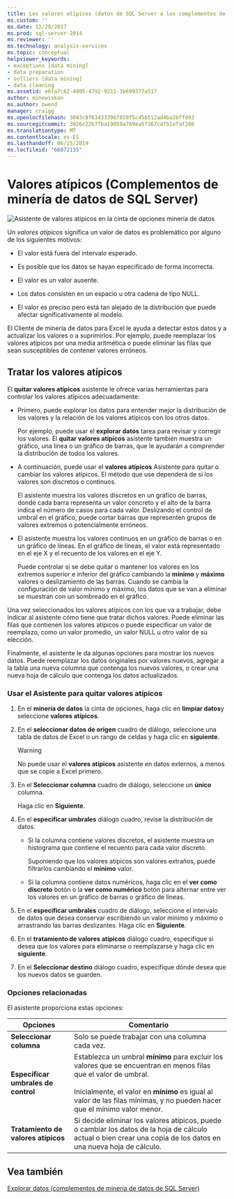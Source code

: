 ```yaml
---
title: Los valores atípicos (datos de SQL Server a los complementos de minería de datos) | Microsoft Docs
ms.custom: ''
ms.date: 12/29/2017
ms.prod: sql-server-2014
ms.reviewer: ''
ms.technology: analysis-services
ms.topic: conceptual
helpviewer_keywords:
- exceptions [data mining]
- data preparation
- outliers [data mining]
- data cleaning
ms.assetid: e6fa7c62-4005-4792-9211-3b699377a517
author: minewiskan
ms.author: owend
manager: craigg
ms.openlocfilehash: 3043c8f63433396f059f5c456512ad4ba2bffd93
ms.sourcegitcommit: 3026c22b7fba19059a769ea5f367c4f51efaf286
ms.translationtype: MT
ms.contentlocale: es-ES
ms.lasthandoff: 06/15/2019
ms.locfileid: "66072135"
---
```

# <a name="outliers-sql-server-data-mining-add-ins"></a>Valores atípicos (Complementos de minería de datos de SQL Server)
  ![Asistente de valores atípicos en la cinta de opciones minería de datos](media/dmc-outliers.gif "Asistente valores atípicos en la cinta de opciones minería de datos")  
  
 Un *valores atípicos* significa un valor de datos es problemático por alguno de los siguientes motivos:  
  
-   El valor está fuera del intervalo esperado.  
  
-   Es posible que los datos se hayan especificado de forma incorrecta.  
  
-   El valor es un valor ausente.  
  
-   Los datos consisten en un espacio u otra cadena de tipo NULL.  
  
-   El valor es preciso pero está tan alejado de la distribución que puede afectar significativamente al modelo.  
  
 El Cliente de minería de datos para Excel le ayuda a detectar estos datos y a actualizar los valores o a suprimirlos. Por ejemplo, puede reemplazar los valores atípicos por una media aritmética o puede eliminar las filas que sean susceptibles de contener valores erróneos.  
  
## <a name="handling-outliers"></a>Tratar los valores atípicos  
 El **quitar valores atípicos** asistente le ofrece varias herramientas para controlar los valores atípicos adecuadamente:  
  
-   Primero, puede explorar los datos para entender mejor la distribución de los valores y la relación de los valores atípicos con los otros datos.  
  
     Por ejemplo, puede usar el **explorar datos** tarea para revisar y corregir los valores. El **quitar valores atípicos** asistente también muestra un gráfico, una línea o un gráfico de barras, que le ayudarán a comprender la distribución de todos los valores.  
  
-   A continuación, puede usar el **valores atípicos** Asistente para quitar o cambiar los valores atípicos. El método que use dependerá de si los valores son discretos o continuos.  
  
     El asistente muestra los valores discretos en un gráfico de barras, donde cada barra representa un valor concreto y el alto de la barra indica el número de casos para cada valor. Deslizando el control de umbral en el gráfico, puede cortar barras que representen grupos de valores extremos o potencialmente erróneos.  
  
-   El asistente muestra los valores continuos en un gráfico de barras o en un gráfico de líneas. En el gráfico de líneas, el valor está representado en el eje X y el recuento de los valores en el eje Y.  
  
     Puede controlar si se debe quitar o mantener los valores en los extremos superior e inferior del gráfico cambiando la **mínimo** y **máximo** valores o deslizamiento de las barras. Cuando se cambia la configuración de valor mínimo y máximo, los datos que se van a eliminar se muestran con un sombreado en el gráfico.  
  
 Una vez seleccionados los valores atípicos con los que va a trabajar, debe indicar al asistente cómo tiene que tratar dichos valores. Puede eliminar las filas que contienen los valores atípicos o puede especificar un valor de reemplazo, como un valor promedio, un valor NULL u otro valor de su elección.  
  
 Finalmente, el asistente le da algunas opciones para mostrar los nuevos datos. Puede reemplazar los datos originales por valores nuevos, agregar a la tabla una nueva columna que contenga los nuevos valores, o crear una nueva hoja de cálculo que contenga los datos actualizados.  
  
### <a name="using-the-outlier-wizard"></a>Usar el Asistente para quitar valores atípicos  
  
1.  En el **minería de datos** la cinta de opciones, haga clic en **limpiar datos**y seleccione **valores atípicos**.  
  
2.  En el **seleccionar datos de origen** cuadro de diálogo, seleccione una tabla de datos de Excel o un rango de celdas y haga clic en **siguiente**.  
  
    > [!WARNING]  
    >  No puede usar el **valores atípicos** asistente en datos externos, a menos que se copie a Excel primero.  
  
3.  En el **Seleccionar columna** cuadro de diálogo, seleccione un **único** columna.  
  
     Haga clic en **Siguiente**.  
  
4.  En el **especificar umbrales** diálogo cuadro, revise la distribución de datos.  
  
    -   Si la columna contiene valores discretos, el asistente muestra un histograma que contiene el recuento para cada valor discreto.  
  
         Suponiendo que los valores atípicos son valores extraños, puede filtrarlos cambiando el **mínimo** valor.  
  
    -   Si la columna contiene datos numéricos, haga clic en el **ver como discreto** botón o la **ver como numérico** botón para alternar entre ver los valores en un gráfico de barras o gráfico de líneas.  
  
5.  En el **especificar umbrales** cuadro de diálogo, seleccione el intervalo de datos que desea conservar escribiendo un valor mínimo y máximo o arrastrando las barras deslizantes. Haga clic en **Siguiente**.  
  
6.  En el **tratamiento de valores atípicos** diálogo cuadro, especifique si desea que los valores para eliminarse o reemplazarse y haga clic en **siguiente**.  
  
7.  En el **Seleccionar destino** diálogo cuadro, especifique dónde desea que los nuevos datos se guarden.  
  
### <a name="related-options"></a>Opciones relacionadas  
 El asistente proporciona estas opciones:  
  
|**Opciones**|**Comentario**|  
|-----------------|-----------------|  
|**Seleccionar columna**|Solo se puede trabajar con una columna cada vez.|  
|**Especificar umbrales de control**|Establezca un umbral **mínimo** para excluir los valores que se encuentran en menos filas que el valor de umbral.<br /><br /> Inicialmente, el valor en **mínimo** es igual al valor de las filas mínimas, y no pueden hacer que el mínimo valor menor.|  
|**Tratamiento de valores atípicos**|Si decide eliminar los valores atípicos, puede o cambiar los datos de la hoja de cálculo actual o bien crear una copia de los datos en una nueva hoja de cálculo.|  
  
## <a name="see-also"></a>Vea también  
 [Explorar datos &#40;complementos de minería de datos de SQL Server&#41;](explore-data-sql-server-data-mining-add-ins.md)  
  
  
